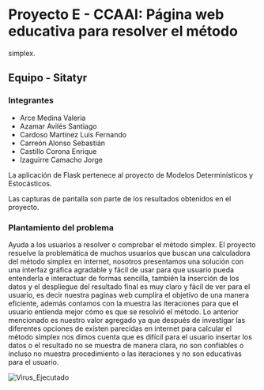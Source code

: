 # Proyecto E - CCAAI: Página web educativa para resolver el método
simplex.

## Equipo - Sitatyr

### Integrantes
* Arce Medina Valeria
* Azamar Avilés Santiago
* Cardoso Martinez Luis Fernando
* Carreón Alonso Sebastián
* Castillo Corona Enrique
* Izaguirre Camacho Jorge

La aplicación de Flask pertenece al proyecto de Modelos Determinísticos y Estocásticos.

Las capturas de pantalla son parte de los resultados obtenidos en el proyecto.

### Plantamiento del problema
Ayuda a los usuarios a resolver o comprobar el método simplex.
El proyecto resuelve la problemática de muchos usuarios que buscan una
calculadora del método simplex en internet, nosotros presentamos una solución con
una interfaz gráfica agradable y fácil de usar para que usuario pueda entenderla e
interactuar de formas sencilla, también la inserción de los datos y el despliegue del
resultado final es muy claro y fácil de ver para el usuario, es decir nuestra paginas
web cumplira el objetivo de una manera eficiente, además contamos con la muestra
las iteraciones para que el usuario entienda mejor cómo es que se resolvió el
método. Lo anterior mencionado es nuestro valor agregado ya que después de
investigar las diferentes opciones de existen parecidas en internet para calcular el
método simplex nos dimos cuenta que es difícil para el usuario insertar los datos o el
resultado no se muestra de manera clara, no son confiables o incluso no muestra
procedimiento o las iteraciones y no son educativas para el usuario.



![Virus_Ejecutado](https://github.com/Enrique290/Proyecto.E-Virus-Trollano/blob/main/Ss.png)

